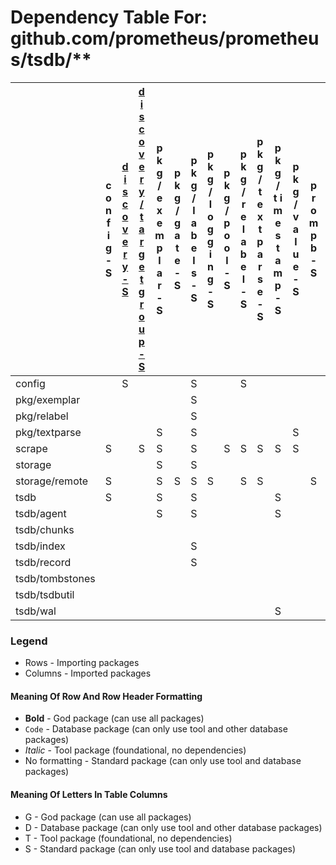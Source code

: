 # Dependency Table For: github.com/prometheus/prometheus/tsdb/**

|                 | c o n f i g - S | [d i s c o v e r y - S](../discovery/package_dependencies.md) | [d i s c o v e r y / t a r g e t g r o u p - S](../discovery/package_dependencies.md) | p k g / e x e m p l a r - S | p k g / g a t e - S | p k g / l a b e l s - S | p k g / l o g g i n g - S | p k g / p o o l - S | p k g / r e l a b e l - S | p k g / t e x t p a r s e - S | p k g / t i m e s t a m p - S | p k g / v a l u e - S | p r o m p b - S | s c r a p e - S | s t o r a g e - S | s t o r a g e / r e m o t e - S | t s d b - S | t s d b / c h u n k e n c - S | t s d b / c h u n k s - S | t s d b / e n c o d i n g - S | t s d b / e r r o r s - S | t s d b / f i l e u t i l - S | t s d b / g o v e r s i o n - S | t s d b / i n d e x - S | t s d b / r e c o r d - S | t s d b / t o m b s t o n e s - S | t s d b / t s d b u t i l - S | t s d b / w a l - S | u t i l / o s u t i l - S |
|:----------------|:---------------:|:-------------------------------------------------------------:|:-------------------------------------------------------------------------------------:|:---------------------------:|:-------------------:|:-----------------------:|:-------------------------:|:-------------------:|:-------------------------:|:-----------------------------:|:-----------------------------:|:---------------------:|:---------------:|:---------------:|:-----------------:|:-------------------------------:|:-----------:|:-----------------------------:|:-------------------------:|:-----------------------------:|:-------------------------:|:-----------------------------:|:-------------------------------:|:-----------------------:|:-------------------------:|:---------------------------------:|:-----------------------------:|:-------------------:|:-------------------------:|
| config          |                 |                               S                               |                                                                                       |                             |                     |            S            |                           |                     |             S             |                               |                               |                       |                 |                 |                   |                                 |             |                               |                           |                               |                           |                               |                                 |                         |                           |                                   |                               |                     |                           |
| pkg/exemplar    |                 |                                                               |                                                                                       |                             |                     |            S            |                           |                     |                           |                               |                               |                       |                 |                 |                   |                                 |             |                               |                           |                               |                           |                               |                                 |                         |                           |                                   |                               |                     |                           |
| pkg/relabel     |                 |                                                               |                                                                                       |                             |                     |            S            |                           |                     |                           |                               |                               |                       |                 |                 |                   |                                 |             |                               |                           |                               |                           |                               |                                 |                         |                           |                                   |                               |                     |                           |
| pkg/textparse   |                 |                                                               |                                                                                       |              S              |                     |            S            |                           |                     |                           |                               |                               |           S           |                 |                 |                   |                                 |             |                               |                           |                               |                           |                               |                                 |                         |                           |                                   |                               |                     |                           |
| scrape          |        S        |                                                               |                                           S                                           |              S              |                     |            S            |                           |          S          |             S             |               S               |               S               |           S           |                 |                 |         S         |                                 |             |                               |                           |                               |                           |                               |                                 |                         |                           |                                   |                               |                     |             S             |
| storage         |                 |                                                               |                                                                                       |              S              |                     |            S            |                           |                     |                           |                               |                               |                       |                 |                 |                   |                                 |             |               S               |             S             |                               |             S             |                               |                                 |                         |                           |                                   |               S               |                     |                           |
| storage/remote  |        S        |                                                               |                                                                                       |              S              |          S          |            S            |             S             |                     |             S             |               S               |                               |                       |        S        |        S        |         S         |                                 |             |               S               |             S             |                               |                           |                               |                                 |                         |             S             |                                   |                               |          S          |                           |
| tsdb            |        S        |                                                               |                                                                                       |              S              |                     |            S            |                           |                     |                           |                               |               S               |                       |                 |                 |         S         |                                 |             |               S               |             S             |               S               |             S             |               S               |                S                |            S            |             S             |                 S                 |               S               |          S          |                           |
| tsdb/agent      |                 |                                                               |                                                                                       |              S              |                     |            S            |                           |                     |                           |                               |               S               |                       |                 |                 |         S         |                S                |      S      |                               |             S             |                               |                           |                               |                                 |                         |             S             |                                   |                               |          S          |                           |
| tsdb/chunks     |                 |                                                               |                                                                                       |                             |                     |                         |                           |                     |                           |                               |                               |                       |                 |                 |                   |                                 |             |               S               |                           |                               |             S             |               S               |                                 |                         |                           |                                   |                               |                     |                           |
| tsdb/index      |                 |                                                               |                                                                                       |                             |                     |            S            |                           |                     |                           |                               |                               |                       |                 |                 |         S         |                                 |             |                               |             S             |               S               |             S             |               S               |                                 |                         |                           |                                   |                               |                     |                           |
| tsdb/record     |                 |                                                               |                                                                                       |                             |                     |            S            |                           |                     |                           |                               |                               |                       |                 |                 |         S         |                                 |             |                               |             S             |               S               |                           |                               |                                 |                         |                           |                 S                 |                               |                     |                           |
| tsdb/tombstones |                 |                                                               |                                                                                       |                             |                     |                         |                           |                     |                           |                               |                               |                       |                 |                 |         S         |                                 |             |                               |                           |               S               |             S             |               S               |                                 |                         |                           |                                   |                               |                     |                           |
| tsdb/tsdbutil   |                 |                                                               |                                                                                       |                             |                     |                         |                           |                     |                           |                               |                               |                       |                 |                 |                   |                                 |             |               S               |             S             |                               |                           |                               |                                 |                         |                           |                                   |                               |                     |                           |
| tsdb/wal        |                 |                                                               |                                                                                       |                             |                     |                         |                           |                     |                           |                               |               S               |                       |                 |                 |                   |                                 |             |                               |             S             |                               |             S             |               S               |                                 |                         |             S             |                 S                 |                               |                     |                           |

### Legend

* Rows - Importing packages
* Columns - Imported packages


#### Meaning Of Row And Row Header Formatting

* **Bold** - God package (can use all packages)
* `Code` - Database package (can only use tool and other database packages)
* _Italic_ - Tool package (foundational, no dependencies)
* No formatting - Standard package (can only use tool and database packages)


#### Meaning Of Letters In Table Columns

* G - God package (can use all packages)
* D - Database package (can only use tool and other database packages)
* T - Tool package (foundational, no dependencies)
* S - Standard package (can only use tool and database packages)
